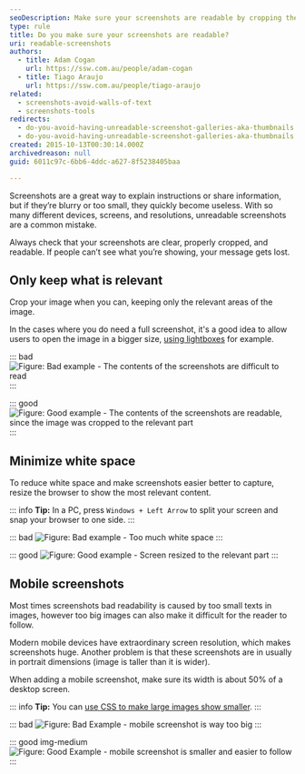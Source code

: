 ```yaml
---
seoDescription: Make sure your screenshots are readable by cropping them to relevant areas and ensuring text size is suitable for various screen sizes.
type: rule
title: Do you make sure your screenshots are readable?
uri: readable-screenshots
authors:
  - title: Adam Cogan
    url: https://ssw.com.au/people/adam-cogan
  - title: Tiago Araujo
    url: https://ssw.com.au/people/tiago-araujo
related:
  - screenshots-avoid-walls-of-text
  - screenshots-tools
redirects:
  - do-you-avoid-having-unreadable-screenshot-galleries-aka-thumbnails
  - do-you-avoid-having-unreadable-screenshot-galleries-aka-thumbnails
created: 2015-10-13T00:30:14.000Z
archivedreason: null
guid: 6011c97c-6bb6-4ddc-a627-8f5238405baa

---
```


Screenshots are a great way to explain instructions or share information, but if they’re blurry or too small, they quickly become useless. With so many different devices, screens, and resolutions, unreadable screenshots are a common mistake.

Always check that your screenshots are clear, properly cropped, and readable. If people can’t see what you’re showing, your message gets lost.

<!--endintro-->

## Only keep what is relevant

Crop your image when you can, keeping only the relevant areas of the image.

In the cases where you do need a full screenshot, it's a good idea to allow users to open the image in a bigger size, [using lightboxes](https://www.w3schools.com/howto/howto_js_lightbox.asp) for example.

::: bad
![Figure: Bad example - The contents of the screenshots are difficult to read](images-uncropped-bad.png)
:::

::: good
![Figure: Good example - The contents of the screenshots are readable, since the image was cropped to the relevant part](images-cropped-good.png)
:::

## Minimize white space

To reduce white space and make screenshots easier better to capture, resize the browser to show the most relevant content.

::: info
**Tip:** In a PC, press `Windows + Left Arrow` to split your screen and snap your browser to one side.
:::

::: bad
![Figure: Bad example - Too much white space](screenshot-whitespace-bad.png)
:::

::: good
![Figure: Good example - Screen resized to the relevant part](screenshot-whitespace-good.png)
:::

## Mobile screenshots

Most times screenshots bad readability is caused by too small texts in images, however too big images can also make it difficult for the reader to follow.

Modern mobile devices have extraordinary screen resolution, which makes screenshots huge. Another problem is that these screenshots are in usually in portrait dimensions (image is taller than it is wider).

When adding a mobile screenshot, make sure its width is about 50% of a desktop screen.

::: info
**Tip:** You can [use CSS to make large images show smaller](https://www.w3schools.com/css/css_rwd_images.asp).
:::

::: bad
![Figure: Bad Example - mobile screenshot is way too big](privacy-mode-ios-huge.png)
:::

::: good img-medium
![Figure: Good Example - mobile screenshot is smaller and easier to follow](privacy-mode-ios.png)
:::
